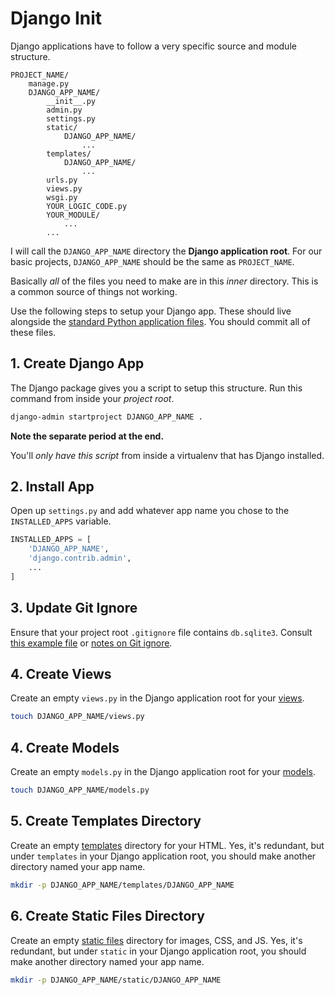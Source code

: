 # Django Init

Django applications have to follow a very specific source and module structure.

```text
PROJECT_NAME/
    manage.py
    DJANGO_APP_NAME/
        __init__.py
        admin.py
        settings.py
        static/
            DJANGO_APP_NAME/
                ...
        templates/
            DJANGO_APP_NAME/
                ...
        urls.py
        views.py
        wsgi.py
        YOUR_LOGIC_CODE.py
        YOUR_MODULE/
            ...
        ...
```

I will call the `DJANGO_APP_NAME` directory the **Django application root**.
For our basic projects, `DJANGO_APP_NAME` should be the same as `PROJECT_NAME`.

Basically _all_ of the files you need to make are in this _inner_ directory.
This is a common source of things not working.

Use the following steps to setup your Django app.
These should live alongside the [standard Python application files](/notes/py-app-structure.md).
You should commit all of these files.

## 1. Create Django App

The Django package gives you a script to setup this structure.
Run this command from inside your _project root_.

```bash
django-admin startproject DJANGO_APP_NAME .
```

**Note the separate period at the end.**

You'll _only have this script_ from inside a virtualenv that has Django installed.

## 2. Install App

Open up `settings.py` and add whatever app name you chose to the `INSTALLED_APPS` variable.

```py
INSTALLED_APPS = [
    'DJANGO_APP_NAME',
    'django.contrib.admin',
    ...
]
```

## 3. Update Git Ignore

Ensure that your project root `.gitignore` file contains `db.sqlite3`.
Consult [this example file](/demos/example_gitignore) or [notes on Git ignore](/notes/git-ignore.md).

## 4. Create Views

Create an empty `views.py` in the Django application root for your [views](/notes/django-views.md).

```bash
touch DJANGO_APP_NAME/views.py
```

## 4. Create Models

Create an empty `models.py` in the Django application root for your [models](/notes/django-models.md).

```bash
touch DJANGO_APP_NAME/models.py
```

## 5. Create Templates Directory

Create an empty [templates](/notes/django-templates.md) directory for your HTML.
Yes, it's redundant, but under `templates` in your Django application root, you should make another directory named your app name.

```bash
mkdir -p DJANGO_APP_NAME/templates/DJANGO_APP_NAME
```

## 6. Create Static Files Directory

Create an empty [static files](/notes/django-static-files.md) directory for images, CSS, and JS.
Yes, it's redundant, but under `static` in your Django application root, you should make another directory named your app name.

```bash
mkdir -p DJANGO_APP_NAME/static/DJANGO_APP_NAME
```
